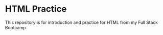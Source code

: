 # HTML Practice
This repository is for introduction and practice for HTML from my Full Stack Bootcamp.